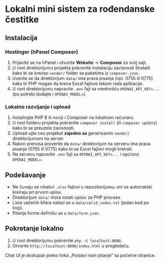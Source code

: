 # Lokalni mini sistem za rođendanske čestitke

## Instalacija

### Hostinger (hPanel Composer)
1. Prijavite se na hPanel i otvorite **Website** → **Composer** za svoj sajt.
2. U root direktorijumu projekta pokrenite instalaciju zavisnosti (Install) kako bi se kreirao `vendor/` folder sa paketima iz `composer.json`.
3. Uverite se da direktorijum `data/` ima prava pisanja (npr. 0755 ili 0775) kako bi PHP mogao da kreira Excel fajlove tokom rada aplikacije.
4. U root direktorijumu napravite `.env` fajl sa vrednošću `OPENAI_API_KEY=...` (po potrebi dodajte i `OPENAI_MODEL=`).

### Lokalno razvijanje i upload
1. Instalirajte PHP 8 ili noviji i Composer na lokalnom računaru.
2. U root folderu projekta pokrenite `composer install` (ili `composer update`) kako bi se preuzele zavisnosti.
3. Upload-ujte ceo projekat **zajedno sa** generisanim `vendor/` direktorijumom na server.
4. Nakon prenosa proverite da `data/` direktorijum na serveru ima prava pisanja (0755 ili 0775) kako bi se Excel fajlovi mogli kreirati.
5. Na serveru napravite `.env` fajl sa `OPENAI_API_KEY=...` i opciono `OPENAI_MODEL=`.

## Podešavanje
- Ne čuvaju se nikakvi `.xlsx` fajlovi u repozitorijumu; oni se automatski kreiraju pri prvom upisu.
- Direktorijum `data/` mora ostati upisiv za PHP procese.
- Lista važećih šifara nalazi se u `data/valid_codes.txt` (jedan kod po liniji).
- Pitanja forme definišu se u `data/form.json`.

## Pokretanje lokalno
1. U root direktorijumu pokrenite `php -S localhost:8000`.
2. Otvorite `http://localhost:8000/index.html` u pregledaču.

Chat UI je dostupan preko linka „Postavi nam pitanje“ sa početne stranice.
